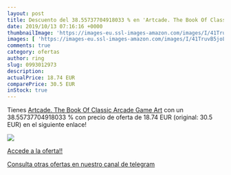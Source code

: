 ```yaml
---
layout: post
title: Descuento del 38.55737704918033 % en 'Artcade. The Book Of Classic Arcade Game'
date: 2019/10/13 07:16:16 +0000
thumbnailImage: 'https://images-eu.ssl-images-amazon.com/images/I/41TruvB5joL._SL200_.jpg'
images: [ 'https://images-eu.ssl-images-amazon.com/images/I/41TruvB5joL._SL200_.jpg' ]
comments: true
category: ofertas
author: ring
slug: 0993012973
description:
actualPrice: 18.74 EUR
comparePrice: 30.5 EUR
inStock: true
---
```


Tienes [Artcade. The Book Of Classic Arcade Game Art](https://www.amazon.com/dp/0993012973/?tag=redken08-20) con un 38.55737704918033 % con precio de oferta de 18.74 EUR (original: 30.5 EUR) en el siguiente enlace!

[![](https://images-eu.ssl-images-amazon.com/images/I/41TruvB5joL._SL200_.jpg)](https://www.amazon.com/dp/0993012973/?tag=redken08-20)

[Accede a la oferta!!](https://www.amazon.com/dp/0993012973/?tag=redken08-20)

[Consulta otras ofertas en nuestro canal de telegram](https://t.me/s/ofertas25)
